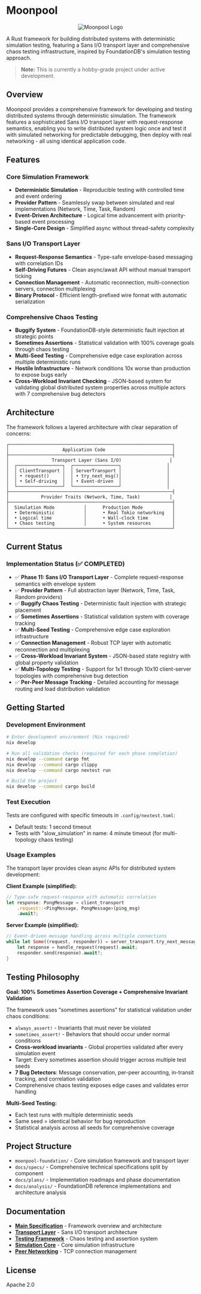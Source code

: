 # Moonpool

<p align="center">
  <img src="images/logo.png" alt="Moonpool Logo" />
</p>

A Rust framework for building distributed systems with deterministic simulation testing, featuring a Sans I/O transport layer and comprehensive chaos testing infrastructure, inspired by FoundationDB's simulation testing approach.

> **Note:** This is currently a hobby-grade project under active development.

## Overview

Moonpool provides a comprehensive framework for developing and testing distributed systems through deterministic simulation. The framework features a sophisticated Sans I/O transport layer with request-response semantics, enabling you to write distributed system logic once and test it with simulated networking for predictable debugging, then deploy with real networking - all using identical application code.

## Features

### Core Simulation Framework
- **Deterministic Simulation** - Reproducible testing with controlled time and event ordering
- **Provider Pattern** - Seamlessly swap between simulated and real implementations (Network, Time, Task, Random)
- **Event-Driven Architecture** - Logical time advancement with priority-based event processing
- **Single-Core Design** - Simplified async without thread-safety complexity

### Sans I/O Transport Layer
- **Request-Response Semantics** - Type-safe envelope-based messaging with correlation IDs
- **Self-Driving Futures** - Clean async/await API without manual transport ticking
- **Connection Management** - Automatic reconnection, multi-connection servers, connection multiplexing
- **Binary Protocol** - Efficient length-prefixed wire format with automatic serialization

### Comprehensive Chaos Testing
- **Buggify System** - FoundationDB-style deterministic fault injection at strategic points
- **Sometimes Assertions** - Statistical validation with 100% coverage goals through chaos testing
- **Multi-Seed Testing** - Comprehensive edge case exploration across multiple deterministic runs
- **Hostile Infrastructure** - Network conditions 10x worse than production to expose bugs early
- **Cross-Workload Invariant Checking** - JSON-based system for validating global distributed system properties across multiple actors with 7 comprehensive bug detectors

## Architecture

The framework follows a layered architecture with clear separation of concerns:

```
┌─────────────────────────────────────────────────────────────┐
│                    Application Code                         │
├─────────────────────────────────────────────────────────────┤
│                Transport Layer (Sans I/O)                  │
│  ┌─────────────────┐  ┌─────────────────┐                 │
│  │ ClientTransport │  │ ServerTransport │                 │
│  │ • request()     │  │ • try_next_msg()│                 │
│  │ • Self-driving  │  │ • Event-driven  │                 │
│  └─────────────────┘  └─────────────────┘                 │
├─────────────────────────────────────────────────────────────┤
│            Provider Traits (Network, Time, Task)           │
├─────────────────────────────────────────────────────────────┤
│  Simulation Mode           │      Production Mode           │
│  • Deterministic           │      • Real Tokio networking   │
│  • Logical time            │      • Wall-clock time         │
│  • Chaos testing           │      • System resources        │
└─────────────────────────────────────────────────────────────┘
```

## Current Status

### Implementation Status (✅ COMPLETED)
- ✅ **Phase 11: Sans I/O Transport Layer** - Complete request-response semantics with envelope system
- ✅ **Provider Pattern** - Full abstraction layer (Network, Time, Task, Random providers)
- ✅ **Buggify Chaos Testing** - Deterministic fault injection with strategic placement
- ✅ **Sometimes Assertions** - Statistical validation system with coverage tracking
- ✅ **Multi-Seed Testing** - Comprehensive edge case exploration infrastructure
- ✅ **Connection Management** - Robust TCP layer with automatic reconnection and multiplexing
- ✅ **Cross-Workload Invariant System** - JSON-based state registry with global property validation
- ✅ **Multi-Topology Testing** - Support for 1x1 through 10x10 client-server topologies with comprehensive bug detection
- ✅ **Per-Peer Message Tracking** - Detailed accounting for message routing and load distribution validation

## Getting Started

### Development Environment

```bash
# Enter development environment (Nix required)
nix develop

# Run all validation checks (required for each phase completion)
nix develop --command cargo fmt
nix develop --command cargo clippy  
nix develop --command cargo nextest run

# Build the project
nix develop --command cargo build
```

### Test Execution

Tests are configured with specific timeouts in `.config/nextest.toml`:
- Default tests: 1 second timeout
- Tests with "slow_simulation" in name: 4 minute timeout (for multi-topology chaos testing)

### Usage Examples

The transport layer provides clean async APIs for distributed system development:

**Client Example (simplified):**
```rust
// Type-safe request-response with automatic correlation
let response: PongMessage = client_transport
    .request::<PingMessage, PongMessage>(ping_msg)
    .await?;
```

**Server Example (simplified):**  
```rust
// Event-driven message handling across multiple connections
while let Some((request, responder)) = server_transport.try_next_message().await? {
    let response = handle_request(request).await;
    responder.send(response).await?;
}
```

## Testing Philosophy

**Goal: 100% Sometimes Assertion Coverage + Comprehensive Invariant Validation**

The framework uses "sometimes assertions" for statistical validation under chaos conditions:
- `always_assert!` - Invariants that must never be violated
- `sometimes_assert!` - Behaviors that should occur under normal conditions
- **Cross-workload invariants** - Global properties validated after every simulation event
- Target: Every sometimes assertion should trigger across multiple test seeds
- **7 Bug Detectors**: Message conservation, per-peer accounting, in-transit tracking, and correlation validation
- Comprehensive chaos testing exposes edge cases and validates error handling

**Multi-Seed Testing:**
- Each test runs with multiple deterministic seeds
- Same seed = identical behavior for bug reproduction
- Statistical analysis across all seeds for comprehensive coverage

## Project Structure

- `moonpool-foundation/` - Core simulation framework and transport layer
- `docs/specs/` - Comprehensive technical specifications split by component
- `docs/plans/` - Implementation roadmaps and phase documentation  
- `docs/analysis/` - FoundationDB reference implementations and architecture analysis

## Documentation

- **[Main Specification](docs/specs/moonpool-foundation-spec.md)** - Framework overview and architecture
- **[Transport Layer](docs/specs/transport-layer-spec.md)** - Sans I/O transport architecture  
- **[Testing Framework](docs/specs/testing-framework-spec.md)** - Chaos testing and assertion system
- **[Simulation Core](docs/specs/simulation-core-spec.md)** - Core simulation infrastructure
- **[Peer Networking](docs/specs/peer-networking-spec.md)** - TCP connection management

## License

Apache 2.0